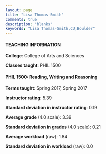 ```yaml
---
layout: page
title: "Lisa Thomas-Smith" 
comments: true
description: "blanks"
keywords: "Lisa Thomas-Smith,CU,Boulder"
---
```

<head>
<script src="https://ajax.googleapis.com/ajax/libs/jquery/2.1.3/jquery.min.js"></script>
<script src="https://dl.dropboxusercontent.com/s/pc42nxpaw1ea4o9/highcharts.js?dl=0"></script>
<!-- <script src="../assets/js/highcharts.js"></script> -->
<style type="text/css">@font-face {
	font-family: "Bebas Neue";
	src: url(https://www.filehosting.org/file/details/544349/BebasNeue Regular.otf) format("opentype");
	}
	h1.Bebas { 
		font-family: "Bebas Neue", Verdana, Tahoma;
	}
</style>
</head>
	   
#### TEACHING INFORMATION

**College**: College of Arts and Sciences

**Classes taught**: PHIL 1500

#### PHIL 1500: Reading, Writing and Reasoning

**Terms taught**: Spring 2017, Spring 2017

**Instructor rating**: 5.39

**Standard deviation in instructor rating**: 0.19

**Average grade** (4.0 scale): 3.39

**Standard deviation in grades** (4.0 scale): 0.21

**Average workload** (raw): 1.84

**Standard deviation in workload** (raw): 0.0

